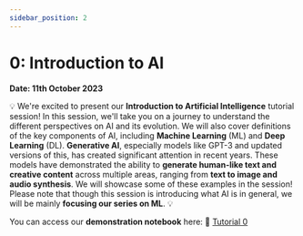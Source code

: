 ```yaml
---
sidebar_position: 2
---
```


# 0: Introduction to AI

**Date: 11th October 2023**

💡 We're excited to present our **Introduction to Artificial Intelligence** tutorial session! In this session, we'll take you on a journey to understand the different perspectives on AI and its evolution. We will also cover definitions of the key components of AI, including **Machine Learning** (ML) and **Deep Learning** (DL). **Generative AI**, especially models like GPT-3 and updated versions of this, has created significant attention in recent years. These models have demonstrated the ability to **generate human-like text and creative content** across multiple areas, ranging from **text to image and audio synthesis**. We will showcase some of these examples in the session! Please note that though this session is introducing what AI is in general, we will be mainly **focusing our series on ML**. 💡

You can access our **demonstration notebook** here: 📘 [Tutorial 0](https://github.com/UCLAIS/ml-tutorials-season-4/blob/main/week-0/ai_code_examples.ipynb)
